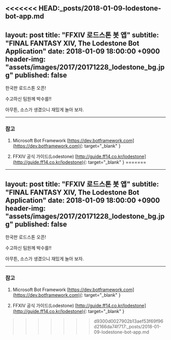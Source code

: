 <<<<<<< HEAD:_posts/2018-01-09-lodestone-bot-app.md
---
layout:     post
title:      "FFXIV 로드스톤 봇 앱"
subtitle:   "FINAL FANTASY XIV, The Lodestone Bot Application"
date:       2018-01-09 18:00:00 +0900
header-img: "assets/images/2017/20171228_lodestone_bg.jpg"
published:  false
---

한국판 로드스톤 오픈!

수고하신 팀원께 박수를!!

아무튼, 소스가 생겼으니 재밌게 놀아 보자.

---

### 참고

1. Microsoft Bot Framework [https://dev.botframework.com](https://dev.botframework.com){: target="_blank" }

2. FFXIV 공식 가이드(Lodestone) [http://guide.ff14.co.kr/lodestone](http://guide.ff14.co.kr/lodestone){: target="_blank" }
=======
---
layout:     post
title:      "FFXIV 로드스톤 봇 앱"
subtitle:   "FINAL FANTASY XIV, The Lodestone Bot Application"
date:       2018-01-09 18:00:00 +0900
header-img: "assets/images/2017/20171228_lodestone_bg.jpg"
published:  false
---

한국판 로드스톤 오픈!

수고하신 팀원께 박수를!!

아무튼, 소스가 생겼으니 재밌게 놀아 보자.

---

### 참고

1. Microsoft Bot Framework [https://dev.botframework.com](https://dev.botframework.com){: target="_blank" }

2. FFXIV 공식 가이드(Lodestone) [http://guide.ff14.co.kr/lodestone](http://guide.ff14.co.kr/lodestone){: target="_blank" }
>>>>>>> d9300d0027902b13aef53f69f96d2166da74f717:_posts/2018-01-09-lodestone-bot-app.md
